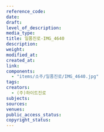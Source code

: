 ```yaml
---
reference_code: 
date: 
draft: 
level_of_description: 
media_type: 
title: 일품진로-IMG_4640 
description: 
weight: 
modified_at: 
created_at: 
link: 
components: 
  - "items/소주/일품진로/IMG_4640.jpg"
tags: 
creators:
  - (주)하이트진로 
subjects: 
sources: 
venues: 
public_access_status: 
copyright_status: 
---
```

